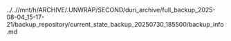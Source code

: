 ../..//mnt/h/ARCHIVE/.UNWRAP/SECOND/duri_archive/full_backup_2025-08-04_15-17-21/backup_repository/current_state_backup_20250730_185500/backup_info.md